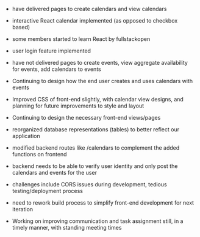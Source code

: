 - have delivered pages to create calendars and view calendars
- interactive React calendar implemented (as opposed to checkbox based)
- some members started to learn React by fullstackopen
- user login feature implemented
- have not delivered pages to create events, view aggregate availability for events, add calendars to events
- Continuing to design how the end user creates and uses calendars with events


- Improved CSS of front-end slightly, with calendar view designs, and planning for future improvements to style and layout
- Continuing to design the necessary front-end views/pages


- reorganized database representations (tables) to better reflect our application 
- modified backend routes like /calendars to complement the added functions on frontend
- backend needs to be able to verify user identity and only post the calendars and events for the user


- challenges include CORS issues during development, tedious testing/deployment process
- need to rework build process to simplify front-end development for next iteration
- Working on improving communication and task assignment still, in a timely manner, with standing meeting times
